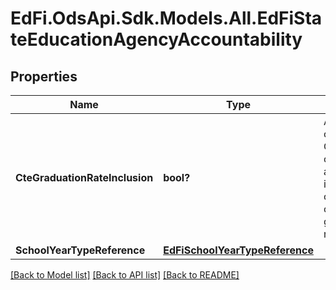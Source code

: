 # EdFi.OdsApi.Sdk.Models.All.EdFiStateEducationAgencyAccountability
## Properties

Name | Type | Description | Notes
------------ | ------------- | ------------- | -------------
**CteGraduationRateInclusion** | **bool?** | An indication of whether CTE concentrators are included in the state&#39;s computation of its graduation rate. | [optional] 
**SchoolYearTypeReference** | [**EdFiSchoolYearTypeReference**](EdFiSchoolYearTypeReference.md) |  | 

[[Back to Model list]](../README.md#documentation-for-models) [[Back to API list]](../README.md#documentation-for-api-endpoints) [[Back to README]](../README.md)


